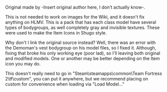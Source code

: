 Original made by -Insert original author here, I don't actually know-.

This is not needed to work on images for the Wiki, and it doesn't fix anything on HLMV. This is a pack that has each class model have several types of bodygroups, as well completely gray and invisible textures. These were used to make the Item Icons in Shugo style.

Why don't I link the original source instead? Well, there was an error with the Demoman's vest bodygroup on his model files, so I fixed it. Although, fixing that broke his only working eye (poor lad), so I'll leaving both original and modified models. One or another may be better depending on the Item icon you may do.

This doesn't really need to go in "Steam\steamapps\common\Team Fortress 2\tf\custom", you can put it anywhere, but we recommend placing on custom for convenience when loading via "Load Model..."
